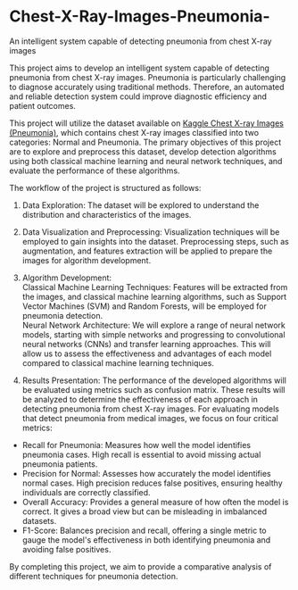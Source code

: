 # Chest-X-Ray-Images-Pneumonia-
An intelligent system capable of detecting pneumonia from chest X-ray images

This project aims to develop an intelligent system capable of detecting pneumonia from chest X-ray images. Pneumonia is particularly challenging to diagnose accurately using traditional methods. Therefore, an automated and reliable detection system could improve diagnostic efficiency and patient outcomes.

This project will utilize the dataset available on [Kaggle Chest X-ray Images (Pneumonia)](https://www.kaggle.com/datasets/paultimothymooney/chest-xray-pneumonia/code), which contains chest X-ray images classified into two categories: Normal and Pneumonia. The primary objectives of this project are to explore and preprocess this dataset, develop detection algorithms using both classical machine learning and neural network techniques, and evaluate the performance of these algorithms.

The workflow of the project is structured as follows:
1. Data Exploration: The dataset will be explored to understand the distribution and characteristics of the images.
2. Data Visualization and Preprocessing: Visualization techniques will be employed to gain insights into the dataset. Preprocessing steps, such as augmentation, and features extraction will be applied to prepare the images for algorithm development.
3. Algorithm Development: \
Classical Machine Learning Techniques: Features will be extracted from the images, and classical machine learning algorithms, such as Support Vector Machines (SVM) and Random Forests, will be employed for pneumonia detection. \
Neural Network Architecture: We will explore a range of neural network models, starting with simple networks and progressing to convolutional neural networks (CNNs) and transfer learning approaches. This will allow us to assess the effectiveness and advantages of each model compared to classical machine learning techniques.

4. Results Presentation: The performance of the developed algorithms will be evaluated using metrics such as confusion matrix. These results will be analyzed to determine the effectiveness of each approach in detecting pneumonia from chest X-ray images. For evaluating models that detect pneumonia from medical images, we focus on four critical metrics:
* Recall for Pneumonia: Measures how well the model identifies pneumonia cases. High recall is essential to avoid missing actual pneumonia patients.
* Precision for Normal: Assesses how accurately the model identifies normal cases. High precision reduces false positives, ensuring healthy individuals are correctly classified.
* Overall Accuracy: Provides a general measure of how often the model is correct. It gives a broad view but can be misleading in imbalanced datasets.
* F1-Score: Balances precision and recall, offering a single metric to gauge the model's effectiveness in both identifying pneumonia and avoiding false positives.

By completing this project, we aim to provide a comparative analysis of different techniques for pneumonia detection.
